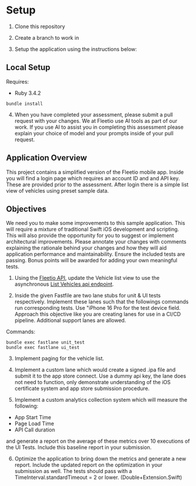 # Setup

1. Clone this repository

2. Create a branch to work in

3. Setup the application using the instructions below:

## Local Setup

Requires:

- Ruby 3.4.2

```
bundle install
```

4. When you have completed your assessment, please submit a pull request with your changes. We at Fleetio use AI tools as part of our work. If you use AI to assist you in completing this assessment please explain your choice of model and your prompts inside of your pull request.

## Application Overview

This project contains a simplified version of the Fleetio mobile app. Inside you will find a login page which requires an account ID and and API key. These are provided prior to the assessment. After login there is a simple list view of vehicles using preset sample data.

## Objectives

We need you to make some improvements to this sample application. This will require a mixture of traditional Swift iOS development and scripting. This will also provide the opportunity for you to suggest or implement architectural improvements. Please annotate your changes with comments explaining the rationale behind your changes and how they will aid application performance and maintainability. Ensure the included tests are passing. Bonus points will be awarded for adding your own meaningful tests.

1. Using the [Fleetio API](https://developer.fleetio.com/docs/overview/quick-start), update the Vehicle list view to use the asynchronous [List Vehicles api endpoint](https://developer.fleetio.com/docs/api/v-1-vehicles-index).

2. Inside the given Fastfile are two lane stubs for unit & UI tests respectively. Implement these lanes such that the followings commands run corresponding tests. Use "iPhone 16 Pro for the test device field. Approach this objective like you are creating lanes for use in a CI/CD pipeline. Additional support lanes are allowed.

Commands:

```
bundle exec fastlane unit_test
bundle exec fastlane ui_test
```

3. Implement paging for the vehicle list.

4. Implement a custom lane which would create a signed .ipa file and submit it to the app store connect. Use a dummy api key, the lane does not need to function, only demonstrate understanding of the iOS certificate system and app store submission procedure.

5. Implement a custom analytics collection system which will measure the following:

- App Start Time
- Page Load Time
- API Call duration

and generate a report on the average of these metrics over 10 executions of the UI Tests. Include this baseline report in your submission.

6. Optimize the application to bring down the metrics and generate a new report. Include the updated report on the optimization in your submission as well. The tests should pass with a TimeInterval.standardTimeout = 2 or lower. (Double+Extension.Swift)
